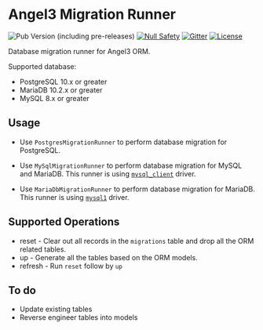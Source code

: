 # Angel3 Migration Runner

![Pub Version (including pre-releases)](https://img.shields.io/pub/v/angel3_migration_runner?include_prereleases)
[![Null Safety](https://img.shields.io/badge/null-safety-brightgreen)](https://dart.dev/null-safety)
[![Gitter](https://img.shields.io/gitter/room/angel_dart/discussion)](https://gitter.im/angel_dart/discussion)
[![License](https://img.shields.io/github/license/dart-backend/angel)](https://github.com/dart-backend/angel/tree/master/packages/orm/angel_migration_runner/LICENSE)

Database migration runner for Angel3 ORM.

Supported database:

* PostgreSQL 10.x or greater
* MariaDB 10.2.x or greater
* MySQL 8.x or greater

## Usage

* Use `PostgresMigrationRunner` to perform database migration for PostgreSQL.

* Use `MySqlMigrationRunner` to perform database migration for MySQL and MariaDB. This runner is using [`mysql_client`](https://pub.dev/packages?q=mysql_client) driver.

* Use `MariaDbMigrationRunner` to perform database migration for MariaDB. This runner is using [`mysql1`](https://pub.dev/packages?q=mysql1) driver.

## Supported Operations

* reset   - Clear out all records in the `migrations` table and drop all the ORM related tables.
* up      - Generate all the tables based on the ORM models.
* refresh - Run `reset` follow by `up`

## To do

* Update existing tables
* Reverse engineer tables into models
